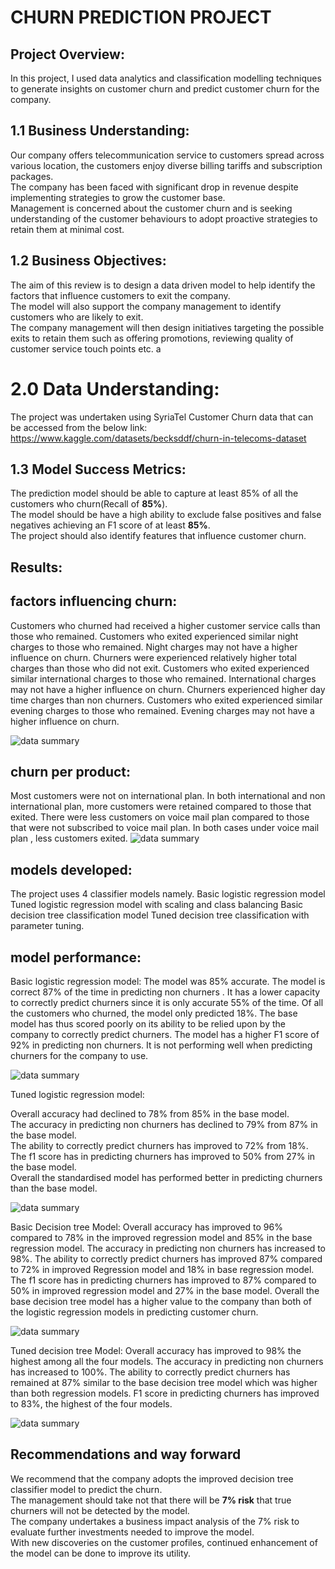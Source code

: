 # **CHURN PREDICTION PROJECT**
## **Project Overview:**
In this project, I used data analytics and classification modelling techniques to generate insights on customer churn and predict customer churn for the company.


## 1.1 **Business Understanding**: 
Our company offers telecommunication service to customers spread across various location, the customers enjoy diverse billing tariffs and subscription packages.  
The company has been faced with significant drop in revenue despite implementing strategies to grow the customer base.  
Management is concerned about the customer churn and is seeking understanding of the customer behaviours to adopt proactive strategies to retain them at minimal cost.

## 1.2 **Business Objectives**:   
The aim of this review is to design a data driven model to help identify the factors that influence customers to exit the company.  
The model will also support the company management to identify customers who are likely to exit.  
The company management will then design initiatives targeting the possible exits to retain them such as offering promotions, reviewing quality of customer service  touch points etc.
a
 # 2.0 **Data Understanding**:
The project was undertaken using SyriaTel Customer Churn data  that can be accessed from the below link:  
https://www.kaggle.com/datasets/becksddf/churn-in-telecoms-dataset  

## 1.3 **Model Success Metrics**:  
The prediction model should be able to capture at least 85% of all the customers who churn(Recall of **85%**).  
The model should be  have a high ability to exclude false positives and false negatives achieving an F1 score of at least **85%**.  
The project should also identify features that influence customer churn.

## **Results:**
##  **factors influencing churn:**
Customers who churned had received a higher customer service calls than those who remained.
Customers who exited experienced similar night charges to those who remained. Night charges may not have a higher influence on churn.
Churners were experienced relatively higher total charges than those who did not exit.
Customers who exited experienced similar international charges to those who remained. International charges may not have a higher influence on churn.
Churners experienced higher day time charges than non churners.
Customers who exited experienced similar evening charges to those who remained. Evening charges may not have a higher influence on churn.


![data summary](Churn_distribution.png)



##  **churn per product:**
Most customers were not on international plan.
In both international and non international plan, more customers were retained compared to those that exited.
There were less customers on voice mail plan compared to those that were not subscribed to voice mail plan.
In both cases under voice mail plan , less customers exited.
![data summary](Churn_summary_by_product.png)
##  **models developed:**
The project uses 4 classifier models namely.
Basic logistic regression model
Tuned logistic regression model with scaling and class balancing
Basic decision tree classification model
Tuned decision tree classification with parameter tuning.
##  **model performance:**
Basic logistic regression model:
The model was 85% accurate.
The model is correct 87% of the time in predicting non churners .
It has a lower capacity to correctly predict churners since it is only accurate 55% of the time.
Of all the customers who churned, the model only predicted 18%.
The base model has thus scored poorly on its ability to be relied upon by the company to correctly predict churners.
The model has a higher F1 score of 92% in predicting non churners.
It is not performing well when predicting churners for the company to use.

![data summary](basic_regression_confusion_matrix.png)

Tuned logistic regression model:

Overall accuracy had declined to 78% from 85% in the base model.  
The accuracy in predicting non churners has declined to 79% from 87% in the base model.   
The ability to correctly predict churners has improved to 72% from 18%.  
The f1 score has in predicting churners has improved to 50% from 27% in the base model.  
Overall the standardised model has performed better in predicting churners than the base model. 

![data summary](Tuned_logisitic_model.png)

Basic Decision tree Model:
Overall accuracy has improved to 96% compared to 78% in the improved regression model and 85% in the base regression model.
The accuracy in predicting non churners has increased to 98%.
The ability to correctly predict churners has improved 87% compared to 72% in improved Regression model and 18% in base regression model.
The f1 score has in predicting churners has improved to 87% compared to 50% in improved regression model and 27% in the base model.
Overall the base decision tree model has a higher value to the company than both of the logistic regression models in predicting customer churn.

![data summary](Decision_tree_model_CM.png)

Tuned decision tree Model:
Overall accuracy has improved to 98% the highest among all the four models.
The accuracy in predicting non churners has increased to 100%.
The ability to correctly predict churners has remained at 87% similar to the base decision tree model which was higher than both regression models.
F1 score in predicting churners has improved to 83%, the highest of the four models.

![data summary](improved_decision_tree_model_cm.png)

## **Recommendations and way forward**
We recommend that the company adopts the improved decision tree classifier model to predict the churn.  
The management should take not that there will be **7% risk** that true churners will not be detected by the model.  
The company undertakes a business impact analysis of the 7% risk to evaluate further investments needed to improve the model.  
With new discoveries on the customer profiles, continued enhancement of the model can be done to improve its utility.


